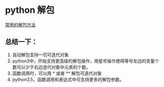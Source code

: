 # python 解包
[常用的解包方法](https://foofish.net/python-unpacking.html)

## 总结一下：
1. 自动解包支持一切可迭代对象
2. python3中，开始支持更高级的解包操作，用星号操作使得等号左边的变量个数可以少于右边迭代对象中元素的个数。
3. 函数调用时，可以用 * 或者 ** 解包可迭代对象
4. python3.5，函数调用和表达式中可支持更多的解包参数。